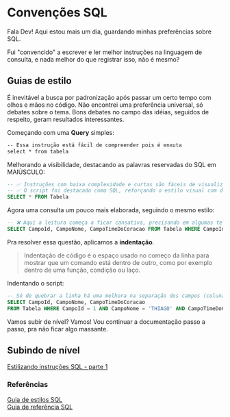 # Convenções SQL

Fala Dev! Aqui estou mais um dia, guardando minhas preferências sobre SQL.

Fui "convencido" a escrever e ler melhor instruções na linguagem de consulta, e nada melhor do que registrar isso,
não é mesmo?

## Guias de estilo

É inevitável a busca por padronização após passar um certo tempo com olhos e mãos no código. Não encontrei uma
preferência universal, só debates sobre o tema. Bons debates no campo das idéias, seguidos de respeito, geram resultados
interessantes.

Começando com uma **Query** simples:

```txt
-- Essa instrução está fácil de compreender pois é enxuta
select * from tabela
```

Melhorando a visibilidade, destacando as palavras reservadas do SQL em MAIÚSCULO:

```sql
-- ✅ Instruções com baixa complexidade e curtas são fáceis de visualizar em linha.
-- ✅ O script foi destacado como SQL, reforçando o estilo visual com diferenciação de cor.
SELECT * FROM Tabela
```

Agora uma consulta um pouco mais elaborada, seguindo o mesmo estilo:

```sql
-- ❌ Aqui a leitura começa a ficar cansativa, precisando em algumas telas arrastar pro lado pra ver o conteúdo.
SELECT CampoId, CampoNome, CampoTimeDoCoracao FROM Tabela WHERE CampoId = 1 AND CampoNome = 'THIAGO' AND CampoTimeDoCoracao = 'SÃO PAULO'
```

Pra resolver essa questão, aplicamos a **indentação**.

> Indentação de código é o espaço usado no começo da linha para mostrar que um comando está dentro de outro,
> como por exemplo dentro de uma função, condição ou laço.


Indentando o script:

```sql
-- Só de quebrar a linha há uma melhora na separação dos campos (colunas) da tabela.
SELECT CampoId, CampoNome, CampoTimeDoCoracao
FROM Tabela WHERE CampoId = 1 AND CampoNome = 'THIAGO' AND CampoTimeDoCoracao = 'SÃO PAULO'
```

Vamos subir de nível? Vamos! Vou continuar a documentação passo a passo, pra não ficar algo massante.

## Subindo de nível

[Estilizando instruções SQL - parte 1](docs/estilizando-sql-parte1.md)

### Referências

[Guia de estilos SQL](https://www.sqlstyle.guide/)  
[Guia de referência SQL](https://brainstation.io/learn/sql/reference)  
